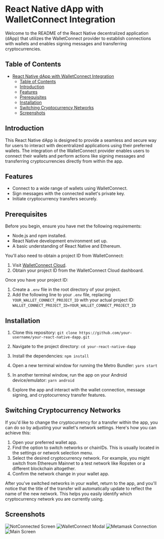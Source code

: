 # React Native dApp with WalletConnect Integration

Welcome to the README of the React Native decentralized application (dApp) that utilizes the WalletConnect provider to establish connections with wallets and enables signing messages and transferring cryptocurrencies.

## Table of Contents

- [React Native dApp with WalletConnect Integration](#react-native-dapp-with-walletconnect-integration)
  - [Table of Contents](#table-of-contents)
  - [Introduction](#introduction)
  - [Features](#features)
  - [Prerequisites](#prerequisites)
  - [Installation](#installation)
  - [Switching Cryptocurrency Networks](#switching-cryptocurrency-networks)
  - [Screenshots](#screenshots)

## Introduction

This React Native dApp is designed to provide a seamless and secure way for users to interact with decentralized applications using their preferred wallets. The integration of the WalletConnect provider enables users to connect their wallets and perform actions like signing messages and transferring cryptocurrencies directly from within the app.

## Features

- Connect to a wide range of wallets using WalletConnect.
- Sign messages with the connected wallet's private key.
- Initiate cryptocurrency transfers securely.

## Prerequisites

Before you begin, ensure you have met the following requirements:

- Node.js and npm installed.
- React Native development environment set up.
- A basic understanding of React Native and Ethereum.

You'll also need to obtain a project ID from WalletConnect:

1. Visit [WalletConnect Cloud](https://cloud.walletconnect.com/).
2. Obtain your project ID from the WalletConnect Cloud dashboard.

Once you have your project ID:

1. Create a `.env` file in the root directory of your project.
2. Add the following line to your `.env` file, replacing `YOUR_WALLET_CONNECT_PROJECT_ID` with your actual project ID:
`WALLET_CONNECT_PROJECT_ID=YOUR_WALLET_CONNECT_PROJECT_ID`

## Installation

1. Clone this repository: `git clone https://github.com/your-username/your-react-native-dapp.git`

2. Navigate to the project directory: `cd your-react-native-dapp`

3. Install the dependencies: `npm install`

4. Open a new terminal window for running the Metro Bundler: `yarn start`

5. In another terminal window, run the app on your Android device/emulator: `yarn android`

6. Explore the app and interact with the wallet connection, message signing, and cryptocurrency transfer features.

## Switching Cryptocurrency Networks

If you'd like to change the cryptocurrency for a transfer within the app, you can do so by adjusting your wallet's network settings. Here's how you can achieve this:

1. Open your preferred wallet app.
2. Find the option to switch networks or chainIDs. This is usually located in the settings or network selection menu.
3. Select the desired cryptocurrency network. For example, you might switch from Ethereum Mainnet to a test network like Ropsten or a different blockchain altogether.
4. Confirm the network change in your wallet app.

After you've switched networks in your wallet, return to the app, and you'll notice that the title of the transfer will automatically update to reflect the name of the new network. This helps you easily identify which cryptocurrency network you are currently using.

## Screenshots

![NotConnected Screen](./src/assets/screenshots/NotConnectScreen.jpg)
![WalletConnect Modal](./src/assets/screenshots/WalletConnectModal.jpg)
![Metamask Connection](./src/assets/screenshots/MetamaskConnection.jpg)
![Main Screen](./src/assets/screenshots/MainScreen.jpg)